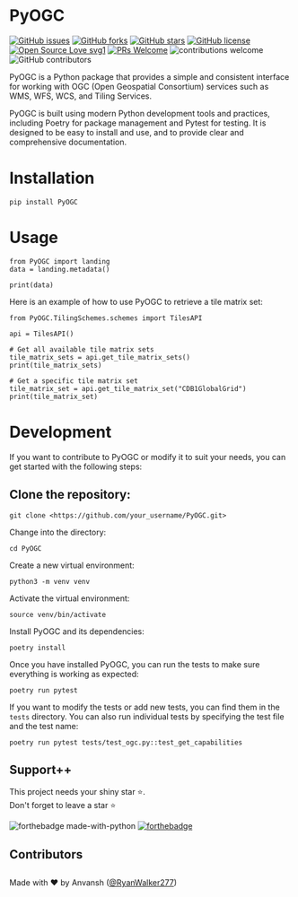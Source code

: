 # PyOGC

[![GitHub issues](https://img.shields.io/github/issues/RyanWalker277/PyOGC)](https://github.com/RyanWalker277/PyOGC/issues)
[![GitHub forks](https://img.shields.io/github/forks/RyanWalker277/PyOGC)](https://github.com/RyanWalker277/PyOGC/network)
[![GitHub stars](https://img.shields.io/github/stars/RyanWalker277/PyOGC)](https://github.com/RyanWalker277/PyOGC/stargazers)
[![GitHub license](https://img.shields.io/github/license/RyanWalker277/PyOGC)](https://github.com/RyanWalker277/PyOGC/blob/main/LICENSE)
[![Open Source Love svg1](https://badges.frapsoft.com/os/v1/open-source.svg?v=103)](https://github.com/ellerbrock/open-source-badges/) [![PRs Welcome](https://img.shields.io/badge/PRs-welcome-brightgreen.svg?style=flat-square)](http://makeapullrequest.com) ![contributions welcome](https://img.shields.io/static/v1.svg?label=Contributions&message=Welcome&color=0059b3&style=flat-square) ![GitHub contributors](https://img.shields.io/github/contributors-anon/RyanWalker277/PyOGC)
<br>

PyOGC is a Python package that provides a simple and consistent interface for working with OGC (Open Geospatial Consortium) services such as WMS, WFS, WCS, and Tiling Services.

PyOGC is built using modern Python development tools and practices, including Poetry for package management and Pytest for testing. It is designed to be easy to install and use, and to provide clear and comprehensive documentation.

# Installation

```
pip install PyOGC
```
# Usage

```
from PyOGC import landing
data = landing.metadata()

print(data)
```

Here is an example of how to use PyOGC to retrieve a tile matrix set:

```
from PyOGC.TilingSchemes.schemes import TilesAPI

api = TilesAPI()

# Get all available tile matrix sets
tile_matrix_sets = api.get_tile_matrix_sets()
print(tile_matrix_sets)

# Get a specific tile matrix set
tile_matrix_set = api.get_tile_matrix_set("CDB1GlobalGrid")
print(tile_matrix_set)
```
# Development

If you want to contribute to PyOGC or modify it to suit your needs, you can get started with the following steps:

## Clone the repository:

```
git clone <https://github.com/your_username/PyOGC.git>
```
Change into the directory: 
```
cd PyOGC
```
Create a new virtual environment: 
```
python3 -m venv venv
```
Activate the virtual environment: 
```
source venv/bin/activate
```
Install PyOGC and its dependencies: 
```
poetry install
```
Once you have installed PyOGC, you can run the tests to make sure everything is working as expected:
```
poetry run pytest
```
If you want to modify the tests or add new tests, you can find them in the `tests` directory. You can also run individual tests by specifying the test file and the test name:

```
poetry run pytest tests/test_ogc.py::test_get_capabilities
```
## Support++

This project needs your shiny star ⭐.  
Don't forget to leave a star ⭐️

![forthebadge made-with-python](https://forthebadge.com/images/badges/open-source.svg) [![forthebadge](https://forthebadge.com/images/badges/built-with-love.svg)](https://forthebadge.com)


## Contributors

<!-- readme: contributors -start -->
<!-- readme: contributors -end -->

##

Made with ❤ by Anvansh ([@RyanWalker277](https://github.com/RyanWalker277))